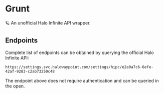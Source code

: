 # Grunt

🪐 An unofficial Halo Infinite API wrapper.

## Endpoints

Complete list of endpoints can be obtained by querying the official Halo Infinite API:

```http
https://settings.svc.halowaypoint.com/settings/hipc/e2a0a7c6-6efe-42af-9283-c2ab73250c48
```

The endpoint above does not require authentication and can be queried in the open.
